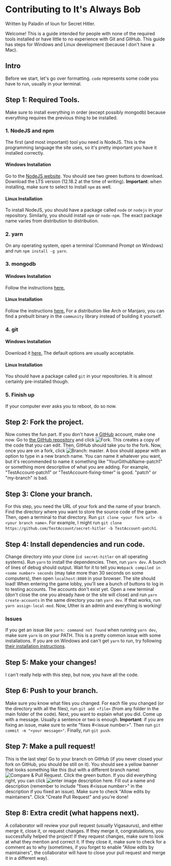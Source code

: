 # Contributing to It's Always Bob
Written by Paladin of Ioun for Secret Hitler.

Welcome! This is a guide intended for people with none of the required tools installed or have little to no experience with Git and GitHub. This guide has steps for Windows and Linux development (because I don't have a Mac). 

## Intro
Before we start, let's go over formatting. `code` represents some code you have to run, usually in your terminal.

## Step 1: Required Tools.
Make sure to install everything in order (except possibly mongodb) because everything requires the previous thing to be installed.
### 1. NodeJS and npm
The first (and most important) tool you need is NodeJS. This is the programming language the site uses, so it's pretty important you have it installed correctly.
#### Windows Installation
Go to the [NodeJS website](https://nodejs.org/en/). You should see two green buttons to download. Download the LTS version (12.18.2 at the time of writing). **Important**: when installing, make sure to select to install `npm` as well.

#### Linux Installation
To install NodeJS, you should have a package called `node` or `nodejs` in your repository. Similarly, you should install `npm` or `node-npm`. The exact package name varies from distribution to distribution.

### 2. yarn
On any operating system, open a terminal (Command Prompt on Windows) and run `npm install -g yarn`.

### 3. mongodb
#### Windows Installation
Follow the instructions [here.](https://docs.mongodb.com/manual/tutorial/install-mongodb-on-windows/)
#### Linux Installation
Follow the instructions [here.](https://docs.mongodb.com/manual/tutorial/install-mongodb-on-linux/) For a distribution like Arch or Manjaro, you can find a prebuilt binary in the `community` library instead of building it yourself.

### 4. git
#### Windows Installation
Download it [here.](https://git-scm.com/downloads) The default options are usually acceptable.
#### Linux Installation
You should have a package called `git` in your repositories. It is almost certainly pre-installed though.

### 5. Finish up
If your computer ever asks you to reboot, do so now.

## Step 2: Fork the project.
Now comes the fun part. If you don't have a [GitHub](https://github.com) account, make one now. Go to [the GitHub repository](https://github.com/cozuya/secret-hitler/) and click ![Fork](https://i.ibb.co/NF79Vt9/fork.png). This creates a copy of the code that you can edit. Then, GitHub should take you to the fork. Now, once you are on a fork, click ![Branch: master](https://i.ibb.co/pvJPbq5/branch.png). A box should appear with an option to type in a new branch name. You can name it whatever you want, but it's recommended to name it something like "YourGithubName-patch1" or something more descriptive of what you are adding. For example, "TestAccount-patch1" or "TestAccount-fixing-timer" is good. "patch" or "my-branch" is bad. 

## Step 3: Clone your branch.
For this step, you need the URL of your fork and the name of your branch. Find the directory where you want to store the source code of the game. Then, open a terminal to that directory. Run `git clone <your fork url> -b <your branch name>`. For example, I might run `git clone https://github.com/TestAccount/secret-hitler -b TestAccount-patch1`. 

## Step 4: Install dependencies and run code.
Change directory into your clone (`cd secret-hitler` on all operating systems). Run `yarn` to install the dependencies. Then, run `yarn dev`. A bunch of lines of debug should output. Wait for it to tell you `Webpack compiled in <some number> seconds` (may take more than 30 seconds on some computers), then open `localhost:8080` in your browser. The site should load! When entering the game lobby, you'll see a bunch of buttons to log in to testing accounts. The accounts don't exist yet. Open a new terminal (don't close the one you already have or the site will close) and run `yarn create-accounts` in the same directory you ran `yarn dev`. If that works, run `yarn assign-local-mod`. Now, Uther is an admin and everything is working!

### Issues
If you get an issue like `yarn: command not found` when running `yarn dev`, make sure `yarn` is on your PATH. This is a pretty common issue with some installations. If you are on Windows and can't get `yarn` to run, try following [their installation instructions](https://yarnpkg.com/getting-started/install).

## Step 5: Make your changes!
I can't really help with this step, but now, you have all the code. 
## Step 6: Push to your branch.
Make sure you know what files you changed. For each file you changed (or the directory with all the files), run `git add <file>` (from any folder in the main folder of the code). Next, you want to explain what you did. Come up with a message. Usually a sentence or two is enough. **Important**: if you are fixing an issue, make sure to write "fixes #\<issue number>". Then run `git commit -m "<your message>"`. Finally, run `git push`. 
## Step 7: Make a pull request!
This is the last step! Go to your branch on GitHub (if you never closed your fork on GitHub, you should be still on it). You should see a yellow banner that looks something like this (but with a different branch name) ![Compare & Pull Request](https://i.stack.imgur.com/8jEby.png). Click the green button. If you did everything right, you can click ![enter image description here](https://i.ibb.co/LNw5pRm/create-pr.png). Fill out a name and description (remember to include "fixes #\<issue number>" in the description if you fixed an issue). Make sure to check "Allow edits by maintainers". Click "Create Pull Request" and you're done!
## Step 8: Extra credit (what happens next).
A collaborator will review your pull request (usually Vigasaurus), and either merge it, close it, or request changes. If they merge it, congratulations, you successfully helped the project! If they request changes, make sure to look at what they mention and correct it. If they close it, make sure to check for a comment as to why (sometimes, if you forget to enable "Allow edits by maintainers", the collaborator will have to close your pull request and merge it in a different way). 
